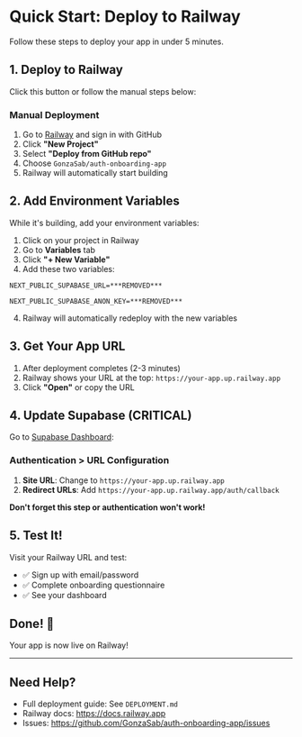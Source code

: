 # Quick Start: Deploy to Railway

Follow these steps to deploy your app in under 5 minutes.

## 1. Deploy to Railway

Click this button or follow the manual steps below:

### Manual Deployment

1. Go to [Railway](https://railway.app) and sign in with GitHub
2. Click **"New Project"**
3. Select **"Deploy from GitHub repo"**
4. Choose `GonzaSab/auth-onboarding-app`
5. Railway will automatically start building

## 2. Add Environment Variables

While it's building, add your environment variables:

1. Click on your project in Railway
2. Go to **Variables** tab
3. Click **"+ New Variable"**
4. Add these two variables:

```
NEXT_PUBLIC_SUPABASE_URL=***REMOVED***
```

```
NEXT_PUBLIC_SUPABASE_ANON_KEY=***REMOVED***
```

4. Railway will automatically redeploy with the new variables

## 3. Get Your App URL

1. After deployment completes (2-3 minutes)
2. Railway shows your URL at the top: `https://your-app.up.railway.app`
3. Click **"Open"** or copy the URL

## 4. Update Supabase (CRITICAL)

Go to [Supabase Dashboard](https://supabase.com/dashboard/project/***REMOVED***):

### Authentication > URL Configuration

1. **Site URL**: Change to `https://your-app.up.railway.app`
2. **Redirect URLs**: Add `https://your-app.up.railway.app/auth/callback`

**Don't forget this step or authentication won't work!**

## 5. Test It!

Visit your Railway URL and test:
- ✅ Sign up with email/password
- ✅ Complete onboarding questionnaire
- ✅ See your dashboard

## Done! 🎉

Your app is now live on Railway!

---

## Need Help?

- Full deployment guide: See `DEPLOYMENT.md`
- Railway docs: https://docs.railway.app
- Issues: https://github.com/GonzaSab/auth-onboarding-app/issues
